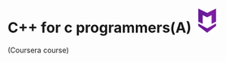 # C++ for c programmers(A) ![alt text](https://github.com/adam-p/markdown-here/raw/master/src/common/images/icon48.png "Logo Title Text 1")
(Coursera course)

